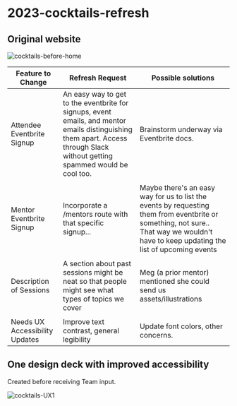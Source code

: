 # 2023-cocktails-refresh

## Original website

![cocktails-before-home](https://github.com/j-kincaid/2023-cocktails-refresh/assets/11914762/c91531bf-d7e3-49fb-aae5-f324efc49a5c)

| Feature to Change | Refresh Request | Possible solutions |
| --- | ------ | -------- |    
| Attendee Eventbrite Signup | An easy way to get to the eventbrite for signups, event emails, and mentor emails distinguishing them apart. Access through Slack without getting spammed would be cool too. | Brainstorm underway via Eventbrite docs. | 
|    |       |       |      
| Mentor Eventbrite Signup | Incorporate a /mentors route with that specific signup... | Maybe there's an easy way for us to list the events by requesting them from eventbrite or something, not sure.. That way we wouldn't have to keep updating the list of upcoming events | 
|    |       |       |      
| Description of Sessions | A section about past sessions might be neat so that people might see what types of topics we cover |  Meg (a prior mentor) mentioned she could send us assets/illustrations |
|    |       |       |      
| Needs UX Accessibility Updates | Improve text contrast, general legibility |  Update font colors, other concerns. |



## One design deck with improved accessibility

Created before receiving Team input.

![cocktails-UX1](https://github.com/j-kincaid/2023-cocktails-refresh/assets/11914762/ff1cc472-29d0-4ae3-871c-fe69cfb50cfb)
